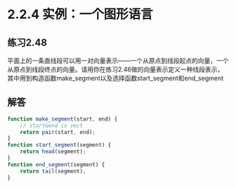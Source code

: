 # 2.2.4 实例：一个图形语言
## 练习2.48
平面上的一条直线段可以用一对向量表示——一个从原点到线段起点的向量，一个从原点到线段终点的向量。请用你在练习2.46做的向量表示定义一种线段表示，其中用到构造函数make_segment以及选择函数start_segment和end_segment

## 解答
```javascript
function make_segment(start, end) {
    // start&end is vect
    return pair(start, end);
}
function start_segment(segment) {
    return head(segment);
}
function end_segment(segment) {
    return tail(segment);
}
```
